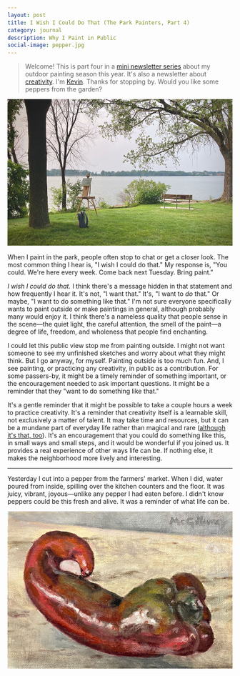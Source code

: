 ```yaml
---
layout: post
title: I Wish I Could Do That (The Park Painters, Part 4)
category: journal
description: Why I Paint in Public
social-image: pepper.jpg
---
```


> Welcome! This is part four in a [mini newsletter series](/painting-season-part-1/) about my outdoor painting season this year. It's also a newsletter about [creativity](https://practicingcreativity.kevinmcgillivray.net/). I'm [Kevin](https://twitter.com/kev_mcg). Thanks for stopping by. Would you like some peppers from the garden?

![An easel set up beside a river beneath a tree](/img/painting-outside.jpg)

When I paint in the park, people often stop to chat or get a closer look. The most common thing I hear is, "I wish I could do that." My response is, "You could. We're here every week. Come back next Tuesday. Bring paint."

_I wish I could do that._ I think there's a message hidden in that statement and how frequently I hear it. It's not, "I want that." It's, "I want to _do_ that." Or maybe, "I want to do something like that." I'm not sure everyone specifically wants to paint outside or make paintings in general, although probably many would enjoy it. I think there's a nameless quality that people sense in the scene—the quiet light, the careful attention, the smell of the paint—a degree of life, freedom, and wholeness that people find enchanting.

I could let this public view stop me from painting outside. I might not want someone to see my unfinished sketches and worry about what they might think. But I go anyway, for myself. Painting outside is too much fun. And, I see painting, or practicing any creativity, in public as a contribution. For some passers-by, it might be a timely reminder of something important, or the encouragement needed to ask important questions. It might be a reminder that they "want to do something like that."

It's a gentle reminder that it might be possible to take a couple hours a week to practice creativity. It's a reminder that creativity itself is a learnable skill, not exclusively a matter of talent. It may take time and resources, but it can be a mundane part of everyday life rather than magical and rare ([although it's that, too](https://practicingcreativity.kevinmcgillivray.net/creativity-is-arcane-and-mundane/)). It's an encouragement that you could do something like this, in small ways and small steps, and it would be wonderful if you joined us. It provides a real experience of other ways life can be. If nothing else, it makes the neighborhood more lively and interesting.

---

Yesterday I cut into a pepper from the farmers' market. When I did, water poured from inside, spilling over the kitchen counters and the floor. It was juicy, vibrant, joyous—unlike any pepper I had eaten before. I didn't know peppers could be this fresh and alive. It was a reminder of what life can be.

![Pepper](/img/pepper.jpg)
